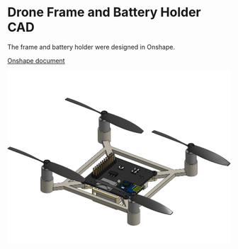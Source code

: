 # Drone Frame and Battery Holder CAD

The frame and battery holder were designed in Onshape.

[Onshape document](https://cad.onshape.com/documents/556a86aa248807ec932b202d/w/b9d21806660e18ae1fcb018e/e/1638ad71585b5f3276a24b8a)

![image](../../assets/cad.png)
